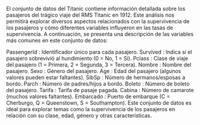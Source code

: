 El conjunto de datos del Titanic contiene información detallada sobre los pasajeros del trágico viaje del RMS Titanic en 1912. Este análisis nos permitirá explorar diversos aspectos relacionados con la supervivencia de los pasajeros y cómo diferentes variables influyeron en las tasas de supervivencia. A continuación, se presenta una descripción de las variables más comunes en este conjunto de datos:

PassengerId : Identificador único para cada pasajero.
Survived : Indica si el pasajero sobrevivió al hundimiento (0 = No, 1 = Sí).
Pclass : Clase de viaje del pasajero (1 = Primera, 2 = Segunda, 3 = Tercera).
Nombre : Nombre del pasajero.
Sexo : Género del pasajero.
Age : Edad del pasajero (algunos valores pueden estar faltantes).
SibSp : Número de hermanos/esposas a bordo.
Parch : Número de padres/hijos a bordo.
Boleto : Número de boleto del pasajero.
Tarifa : Tarifa de pasaje pagada.
Cabina : Número de camarote (muchos valores faltantes).
Embarcado : Puerto de embarque (C = Cherburgo, Q = Queenstown, S = Southampton).
Este conjunto de datos es ideal para explorar temas como la supervivencia de los pasajeros en relación con su clase, edad, género y otras características.
